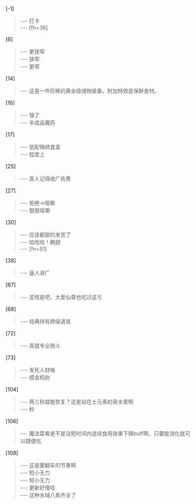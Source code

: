 
[-1] 
>--- 打卡<br>
>--- [fn=36]<br>

[6] 
>--- 更狭窄<br>
>--- 狭窄<br>
>--- 更窄<br>

[14] 
>--- 这是一件珍稀的黄金级储物装备，附加特效是保鲜食材。<br>

[16] 
>--- 馊了<br>
>--- 半成品魔药<br>

[17] 
>--- 低配锦绣食盒<br>
>--- 程度上<br>

[25] 
>--- 真人记得收广告费<br>

[27] 
>--- 拒绝→咀嚼<br>
>--- 狠狠咀嚼<br>

[30] 
>--- 应该都甜的发苦了<br>
>--- 哈哈哈！齁甜<br>
>--- [fn=51]<br>

[38] 
>--- 逼人进厂<br>

[67] 
>--- 泥怪是吧，大爱仙尊也吃过这亏<br>

[68] 
>--- 经典持有跨级道具<br>

[72] 
>--- 真就专业倒斗<br>

[73] 
>--- 发死人财咯<br>
>--- 摸金校尉<br>

[104] 
>--- 两三秒就能恢复？这是站在土元素的泉水里啊<br>
>--- 秒<br>

[106] 
>--- 魔法菜肴是不是没短时间内连续食用效果下降buff啊，只要能消化就可以随便吃<br>

[108] 
>--- 这是要翻车的节奏啊<br>
>--- 短小无力<br>
>--- 短小无力<br>
>--- 更新好慢哇<br>
>--- 这种水域八素齐全了<br>
